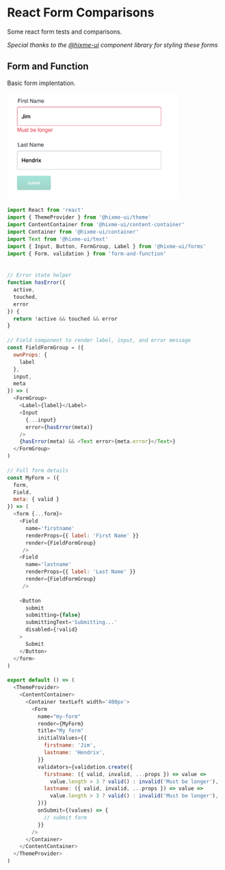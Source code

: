 # React Form Comparisons

Some react form tests and comparisons.

*Special thanks to the [@hixme-ui](https://github.com/hixme/hixme-ui) component library for styling these forms*


## Form and Function

Basic form implentation.

<img src="https://github.com/billyxs/react-form-compare/blob/master/images/form-and-function-example.png?raw=true" width='400px' alt='Form and Function Example' />



```javascript
import React from 'react'
import { ThemeProvider } from '@hixme-ui/theme'
import ContentContainer from '@hixme-ui/content-container'
import Container from '@hixme-ui/container'
import Text from '@hixme-ui/text'
import { Input, Button, FormGroup, Label } from '@hixme-ui/forms'
import { Form, validation } from 'form-and-function'


// Error state helper
function hasError({
  active,
  touched,
  error
}) {
  return !active && touched && error
}

// Field component to render label, input, and error message
const FieldFormGroup = ({
  ownProps: {
    label
  },
  input,
  meta
}) => (
  <FormGroup>
    <Label>{label}</Label>
    <Input
      {...input}
      error={hasError(meta)}
    />
    {hasError(meta) && <Text error>{meta.error}</Text>}
  </FormGroup>
)

// Full form details
const MyForm = ({
  form,
  Field,
  meta: { valid }
}) => (
  <form {...form}>
    <Field
      name='firstname'
      renderProps={{ label: 'First Name' }}
      render={FieldFormGroup}
     />
    <Field
      name='lastname'
      renderProps={{ label: 'Last Name' }}
      render={FieldFormGroup}
     />

    <Button
      submit
      submitting={false}
      submittingText='Submitting...'
      disabled={!valid}
    >
      Submit
    </Button>
  </form>
)

export default () => (
  <ThemeProvider>
    <ContentContainer>
      <Container textLeft width='400px'>
        <Form
          name="my-form"
          render={MyForm}
          title="My form"
          initialValues={{
            firstname: 'Jim',
            lastname: 'Hendrix',
          }}
          validators={validation.create({
            firstname: ({ valid, invalid, ...props }) => value =>
              value.length > 3 ? valid() : invalid('Must be longer'),
            lastname: ({ valid, invalid, ...props }) => value =>
              value.length > 3 ? valid() : invalid('Must be longer'),
          })}
          onSubmit={(values) => {
            // submit form
          }}
        />
      </Container>
    </ContentContainer>
  </ThemeProvider>
)

```
